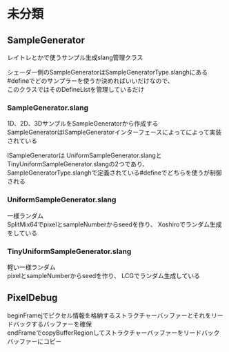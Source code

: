 # 未分類

## SampleGenerator
レイトレとかで使うサンプル生成slang管理クラス  

シェーダー側のSampleGeneratorはSampleGeneratorType.slanghにある#defineでどのサンプラーを使うか決めればいいだけなので、  
このクラスではそのDefineListを管理しているだけ  

### SampleGenerator.slang
1D、2D、3DサンプルをSampleGeneratorから作成する  
SampleGeneratorはISampleGeneratorインターフェースによってによって実装されている

ISampleGeneratorは
UniformSampleGenerator.slangとTinyUniformSampleGenerator.slangの2つであり、
SampleGeneratorType.slanghで定義されている#defineでどちらを使うが制御される  

### UniformSampleGenerator.slang
一様ランダム   
SplitMix64でpixelとsampleNumberからseedを作り、 
Xoshiroでランダム生成をしている  

### TinyUniformSampleGenerator.slang
軽い一様ランダム  
pixelとsampleNumberからseedを作り、 
LCGでランダム生成している  


## PixelDebug


beginFramejでピクセル情報を格納するストラクチャーバッファーとそれをリードバックするバッファーを確保  
endFrameでcopyBufferRegionしてストラクチャーバッファーをリードバックバッファーにコピー  
<!--stackedit_data:
eyJoaXN0b3J5IjpbMjA3Mjk4MTc5OCwtMTExMTU3MzI3OCwtNj
A4MDA2MjIzLC0xOTI2NzYwNjYwLDE1NzEyMTIwNDMsLTE5OTY4
NDQ0NzksODcyNTg5MDE2LC0xOTA3MTY1NzczLC01OTE5MzA2OD
AsLTUxODA5MzI0OCwtMTk2MDEyNzk2Niw5MTYwMjI3NDcsLTEw
NjUzNjI0NTgsODY2NjkyOTQ2LC00NDQ2OTE3NTBdfQ==
-->